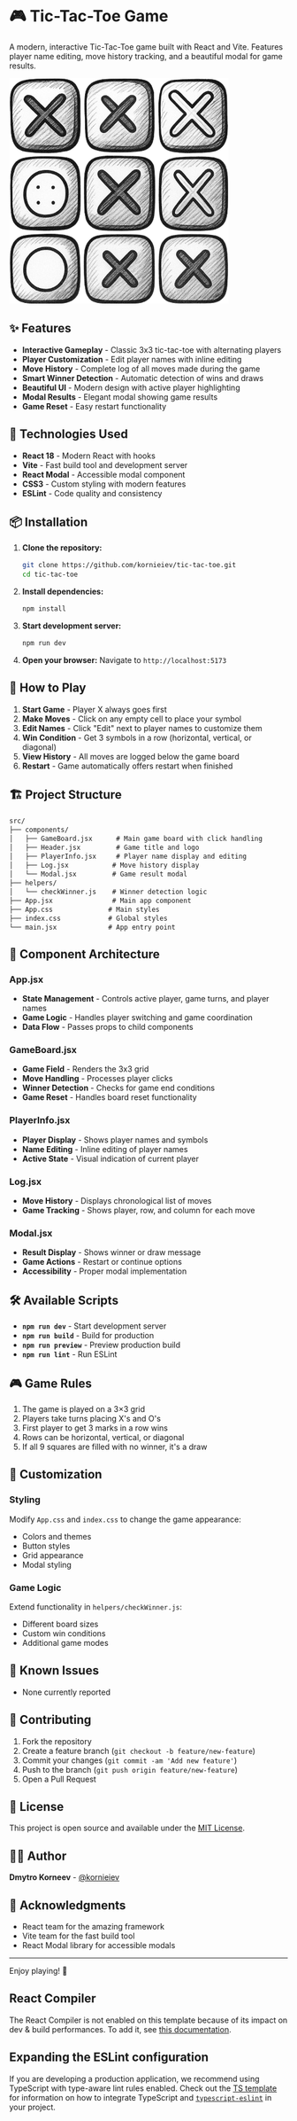 # 🎮 Tic-Tac-Toe Game

A modern, interactive Tic-Tac-Toe game built with React and Vite. Features player name editing, move history tracking, and a beautiful modal for game results.

![Tic-Tac-Toe Game](public/game-logo.png)

## ✨ Features

- **Interactive Gameplay** - Classic 3x3 tic-tac-toe with alternating players
- **Player Customization** - Edit player names with inline editing
- **Move History** - Complete log of all moves made during the game
- **Smart Winner Detection** - Automatic detection of wins and draws
- **Beautiful UI** - Modern design with active player highlighting
- **Modal Results** - Elegant modal showing game results
- **Game Reset** - Easy restart functionality

## 🚀 Technologies Used

- **React 18** - Modern React with hooks
- **Vite** - Fast build tool and development server
- **React Modal** - Accessible modal component
- **CSS3** - Custom styling with modern features
- **ESLint** - Code quality and consistency

## 📦 Installation

1. **Clone the repository:**
   ```bash
   git clone https://github.com/kornieiev/tic-tac-toe.git
   cd tic-tac-toe
   ```

2. **Install dependencies:**
   ```bash
   npm install
   ```

3. **Start development server:**
   ```bash
   npm run dev
   ```

4. **Open your browser:**
   Navigate to `http://localhost:5173`

## 🎯 How to Play

1. **Start Game** - Player X always goes first
2. **Make Moves** - Click on any empty cell to place your symbol
3. **Edit Names** - Click "Edit" next to player names to customize them
4. **Win Condition** - Get 3 symbols in a row (horizontal, vertical, or diagonal)
5. **View History** - All moves are logged below the game board
6. **Restart** - Game automatically offers restart when finished

## 🏗️ Project Structure

```
src/
├── components/
│   ├── GameBoard.jsx      # Main game board with click handling
│   ├── Header.jsx         # Game title and logo
│   ├── PlayerInfo.jsx     # Player name display and editing
│   ├── Log.jsx           # Move history display
│   └── Modal.jsx         # Game result modal
├── helpers/
│   └── checkWinner.js    # Winner detection logic
├── App.jsx               # Main app component
├── App.css              # Main styles
├── index.css            # Global styles
└── main.jsx             # App entry point
```

## 🎨 Component Architecture

### App.jsx
- **State Management** - Controls active player, game turns, and player names
- **Game Logic** - Handles player switching and game coordination
- **Data Flow** - Passes props to child components

### GameBoard.jsx
- **Game Field** - Renders the 3x3 grid
- **Move Handling** - Processes player clicks
- **Winner Detection** - Checks for game end conditions
- **Game Reset** - Handles board reset functionality

### PlayerInfo.jsx
- **Player Display** - Shows player names and symbols
- **Name Editing** - Inline editing of player names
- **Active State** - Visual indication of current player

### Log.jsx
- **Move History** - Displays chronological list of moves
- **Game Tracking** - Shows player, row, and column for each move

### Modal.jsx
- **Result Display** - Shows winner or draw message
- **Game Actions** - Restart or continue options
- **Accessibility** - Proper modal implementation

## 🛠️ Available Scripts

- **`npm run dev`** - Start development server
- **`npm run build`** - Build for production
- **`npm run preview`** - Preview production build
- **`npm run lint`** - Run ESLint

## 🎮 Game Rules

1. The game is played on a 3×3 grid
2. Players take turns placing X's and O's
3. First player to get 3 marks in a row wins
4. Rows can be horizontal, vertical, or diagonal
5. If all 9 squares are filled with no winner, it's a draw

## 🔧 Customization

### Styling
Modify `App.css` and `index.css` to change the game appearance:
- Colors and themes
- Button styles
- Grid appearance
- Modal styling

### Game Logic
Extend functionality in `helpers/checkWinner.js`:
- Different board sizes
- Custom win conditions
- Additional game modes

## 🐛 Known Issues

- None currently reported

## 🤝 Contributing

1. Fork the repository
2. Create a feature branch (`git checkout -b feature/new-feature`)
3. Commit your changes (`git commit -am 'Add new feature'`)
4. Push to the branch (`git push origin feature/new-feature`)
5. Open a Pull Request

## 📝 License

This project is open source and available under the [MIT License](LICENSE).

## 👨‍💻 Author

**Dmytro Korneev** - [@kornieiev](https://github.com/kornieiev)

## 🙏 Acknowledgments

- React team for the amazing framework
- Vite team for the fast build tool
- React Modal library for accessible modals

---

Enjoy playing! 🎉

## React Compiler

The React Compiler is not enabled on this template because of its impact on dev & build performances. To add it, see [this documentation](https://react.dev/learn/react-compiler/installation).

## Expanding the ESLint configuration

If you are developing a production application, we recommend using TypeScript with type-aware lint rules enabled. Check out the [TS template](https://github.com/vitejs/vite/tree/main/packages/create-vite/template-react-ts) for information on how to integrate TypeScript and [`typescript-eslint`](https://typescript-eslint.io) in your project.
